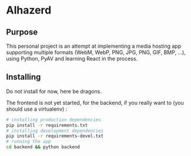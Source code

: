 Alhazerd
========

## Purpose

This personal project is an attempt at implementing a media hosting app supporting multiple formats (WebM, WebP,
PNG, JPG, PNG, GIF, BMP, ...), using Python, PyAV and learning React in the process.

## Installing

Do not install for now, here be dragons.

The frontend is not yet started, for the backend, if you really want to (you should use a virtualenv) :

```bash
# installing production dependencies
pip install -r requirements.txt
# installing development dependencies
pip install -r requirements-devel.txt
# running the app
cd backend && python backend
```